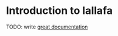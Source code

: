 # Introduction to lallafa

TODO: write [great documentation](http://jacobian.org/writing/what-to-write/)
